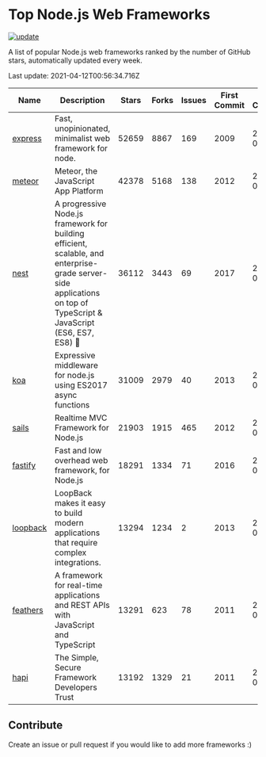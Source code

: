 # Top Node.js Web Frameworks

[![update](https://github.com/sunnysid3up/nodejs-web-frameworks/actions/workflows/update.yml/badge.svg)](https://github.com/sunnysid3up/nodejs-web-frameworks/actions/workflows/update.yml)

A list of popular Node.js web frameworks ranked by the number of GitHub stars, automatically updated every week.

Last update: 2021-04-12T00:56:34.716Z

| Name          | Description          | Stars                     | Forks          | Issues               | First Commit        | Last Commit         | Language          |
|---------------|----------------------|---------------------------|----------------|----------------------|---------------------|---------------------|-------------------|
| [express](https://github.com/expressjs/express) | Fast, unopinionated, minimalist web framework for node. | 52659 | 8867 | 169 | 2009 | 2021-04-12 | JS |
| [meteor](https://github.com/meteor/meteor) | Meteor, the JavaScript App Platform | 42378 | 5168 | 138 | 2012 | 2021-04-12 | JS |
| [nest](https://github.com/nestjs/nest) | A progressive Node.js framework for building efficient, scalable, and enterprise-grade server-side applications on top of TypeScript & JavaScript (ES6, ES7, ES8) 🚀 | 36112 | 3443 | 69 | 2017 | 2021-04-11 | TS |
| [koa](https://github.com/koajs/koa) | Expressive middleware for node.js using ES2017 async functions | 31009 | 2979 | 40 | 2013 | 2021-04-11 | JS |
| [sails](https://github.com/balderdashy/sails) | Realtime MVC Framework for Node.js | 21903 | 1915 | 465 | 2012 | 2021-04-11 | JS |
| [fastify](https://github.com/fastify/fastify) | Fast and low overhead web framework, for Node.js | 18291 | 1334 | 71 | 2016 | 2021-04-11 | JS |
| [loopback](https://github.com/strongloop/loopback) | LoopBack makes it easy to build modern applications that require complex integrations. | 13294 | 1234 | 2 | 2013 | 2021-04-11 | JS |
| [feathers](https://github.com/feathersjs/feathers) | A framework for real-time applications and REST APIs with JavaScript and TypeScript | 13291 | 623 | 78 | 2011 | 2021-04-11 | TS |
| [hapi](https://github.com/hapijs/hapi) | The Simple, Secure Framework Developers Trust | 13192 | 1329 | 21 | 2011 | 2021-04-11 | JS |

## Contribute 

Create an issue or pull request if you would like to add more frameworks :)